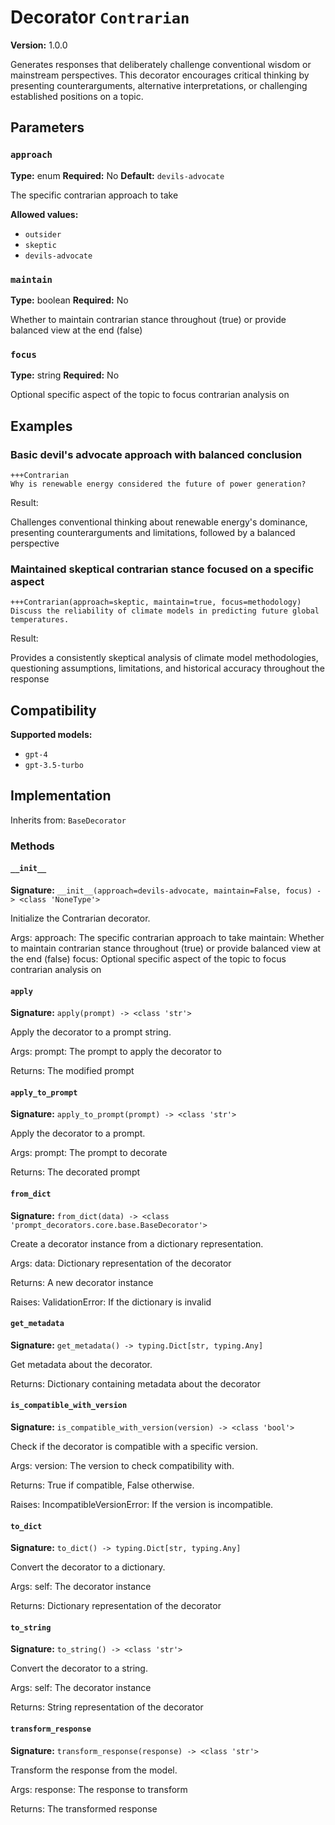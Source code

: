 # Decorator `Contrarian`

**Version:** 1.0.0

Generates responses that deliberately challenge conventional wisdom or mainstream perspectives. This decorator encourages critical thinking by presenting counterarguments, alternative interpretations, or challenging established positions on a topic.

## Parameters

### `approach`

**Type:** enum
**Required:** No
**Default:** `devils-advocate`

The specific contrarian approach to take

**Allowed values:**

- `outsider`
- `skeptic`
- `devils-advocate`

### `maintain`

**Type:** boolean
**Required:** No

Whether to maintain contrarian stance throughout (true) or provide balanced view at the end (false)

### `focus`

**Type:** string
**Required:** No

Optional specific aspect of the topic to focus contrarian analysis on

## Examples

### Basic devil's advocate approach with balanced conclusion

```
+++Contrarian
Why is renewable energy considered the future of power generation?
```

Result:

Challenges conventional thinking about renewable energy's dominance, presenting counterarguments and limitations, followed by a balanced perspective

### Maintained skeptical contrarian stance focused on a specific aspect

```
+++Contrarian(approach=skeptic, maintain=true, focus=methodology)
Discuss the reliability of climate models in predicting future global temperatures.
```

Result:

Provides a consistently skeptical analysis of climate model methodologies, questioning assumptions, limitations, and historical accuracy throughout the response

## Compatibility

**Supported models:**

- `gpt-4`
- `gpt-3.5-turbo`

## Implementation

Inherits from: `BaseDecorator`

### Methods

#### `__init__`

**Signature:** `__init__(approach=devils-advocate, maintain=False, focus) -> <class 'NoneType'>`

Initialize the Contrarian decorator.

Args:
    approach: The specific contrarian approach to take
    maintain: Whether to maintain contrarian stance throughout (true) or provide balanced view at the end (false)
    focus: Optional specific aspect of the topic to focus contrarian analysis on

#### `apply`

**Signature:** `apply(prompt) -> <class 'str'>`

Apply the decorator to a prompt string.

Args:
    prompt: The prompt to apply the decorator to


Returns:
    The modified prompt

#### `apply_to_prompt`

**Signature:** `apply_to_prompt(prompt) -> <class 'str'>`

Apply the decorator to a prompt.

Args:
    prompt: The prompt to decorate

Returns:
    The decorated prompt

#### `from_dict`

**Signature:** `from_dict(data) -> <class 'prompt_decorators.core.base.BaseDecorator'>`

Create a decorator instance from a dictionary representation.

Args:
    data: Dictionary representation of the decorator

Returns:
    A new decorator instance

Raises:
    ValidationError: If the dictionary is invalid

#### `get_metadata`

**Signature:** `get_metadata() -> typing.Dict[str, typing.Any]`

Get metadata about the decorator.

Returns:
    Dictionary containing metadata about the decorator

#### `is_compatible_with_version`

**Signature:** `is_compatible_with_version(version) -> <class 'bool'>`

Check if the decorator is compatible with a specific version.

Args:
    version: The version to check compatibility with.


Returns:
    True if compatible, False otherwise.


Raises:
    IncompatibleVersionError: If the version is incompatible.

#### `to_dict`

**Signature:** `to_dict() -> typing.Dict[str, typing.Any]`

Convert the decorator to a dictionary.

Args:
    self: The decorator instance

Returns:
    Dictionary representation of the decorator

#### `to_string`

**Signature:** `to_string() -> <class 'str'>`

Convert the decorator to a string.

Args:
    self: The decorator instance

Returns:
    String representation of the decorator

#### `transform_response`

**Signature:** `transform_response(response) -> <class 'str'>`

Transform the response from the model.

Args:
    response: The response to transform

Returns:
    The transformed response

